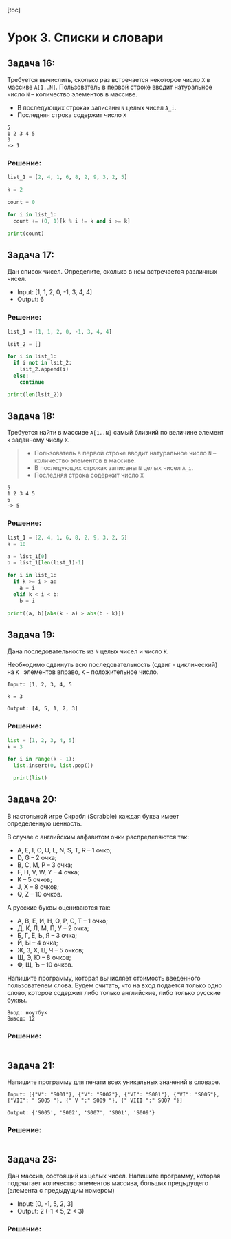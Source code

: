 [toc]

# Урок 3. Списки и словари

## Задача 16: 

Требуется вычислить, сколько раз встречается некоторое число `X` в массиве `A[1..N]`. Пользователь в первой строке вводит натуральное число `N` – количество элементов в массиве. 

- В последующих строках записаны `N` целых чисел `A_i`. 
- Последняя строка содержит число `X`

```
5
1 2 3 4 5
3
-> 1
```

### Решение:

```python
list_1 = [2, 4, 1, 6, 8, 2, 9, 3, 2, 5]

k = 2

count = 0

for i in list_1:
  count += (0, 1)[k % i != k and i >= k]

print(count)
```

## Задача 17:


Дан список чисел. Определите, сколько в нем встречается различных чисел.

- Input: [1, 1, 2, 0, -1, 3, 4, 4]
- Output: 6

### Решение:

```python
list_1 = [1, 1, 2, 0, -1, 3, 4, 4]

lsit_2 = []

for i in list_1:
  if i not in lsit_2:
    lsit_2.append(i)
  else:
    continue

print(len(lsit_2))
```

## Задача 18: 

Требуется найти в массиве `A[1..N]` самый близкий по величине элемент к заданному числу `X`. 

> - Пользователь в первой строке вводит натуральное число `N` – количество элементов в массиве. 
> - В последующих строках записаны `N` целых чисел `A_i`. 
> - Последняя строка содержит число `X`

```
5
1 2 3 4 5
6
-> 5
```

### Решение:

```python
list_1 = [2, 4, 1, 6, 8, 2, 9, 3, 2, 5]
k = 10

a = list_1[0]
b = list_1[len(list_1)-1]

for i in list_1:
  if k >= i > a:
    a = i
  elif k < i < b:
    b = i 

print((a, b)[abs(k - a) > abs(b - k)])
```

## Задача 19:

Дана последовательность из `N` целых чисел и число `K`. 

Необходимо сдвинуть всю последовательность (сдвиг - циклический) на `K ` элементов вправо, `K` – положительное число.

```
Input: [1, 2, 3, 4, 5

k = 3

Output: [4, 5, 1, 2, 3]
```

### Решение:

```python
list = [1, 2, 3, 4, 5]
k = 3

for i in range(k - 1):
  list.insert(0, list.pop())

  print(list)
```

## Задача 20: 

В настольной игре Скрабл (Scrabble) каждая буква имеет определенную ценность. 

В случае с английским алфавитом очки распределяются так:

- A, E, I, O, U, L, N, S, T, R – 1 очко;
- D, G – 2 очка;
- B, C, M, P – 3 очка;
- F, H, V, W, Y – 4 очка;
- K – 5 очков;
- J, X – 8 очков;
- Q, Z – 10 очков.

А русские буквы оцениваются так:

- А, В, Е, И, Н, О, Р, С, Т – 1 очко;
- Д, К, Л, М, П, У – 2 очка;
- Б, Г, Ё, Ь, Я – 3 очка;
- Й, Ы – 4 очка;
- Ж, З, Х, Ц, Ч – 5 очков;
- Ш, Э, Ю – 8 очков;
- Ф, Щ, Ъ – 10 очков.

Напишите программу, которая вычисляет стоимость введенного пользователем слова.
Будем считать, что на вход подается только одно слово, которое содержит либо только английские, либо только русские буквы.

```
Ввод: ноутбук
Вывод: 12
```

### Решение:

```python

```

## Задача 21:

Напишите программу для печати всех уникальных значений в словаре.

```
Input: [{"V": "S001"}, {"V": "S002"}, {"VI": "S001"}, {"VI": "S005"}, {"VII": " S005 "}, {" V ":" S009 "}, {" VIII ":" S007 "}]

Output: {'S005', 'S002', 'S007', 'S001', 'S009'}
```

### Решение:

```python

```

## Задача 23:

Дан массив, состоящий из целых чисел. Напишите программу, которая подсчитает количество
элементов массива, больших предыдущего (элемента с предыдущим номером)

- Input: [0, -1, 5, 2, 3]
- Output: 2 (-1 < 5, 2 < 3)

### Решение:

```python
```

